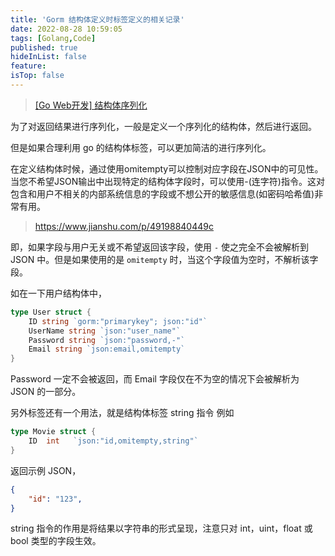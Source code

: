 ```yaml
---
title: 'Gorm 结构体定义时标签定义的相关记录'
date: 2022-08-28 10:59:05
tags: [Golang,Code]
published: true
hideInList: false
feature: 
isTop: false
---
```


> [[Go Web开发] 结构体序列化](https://www.jianshu.com/p/49198840449c)

为了对返回结果进行序列化，一般是定义一个序列化的结构体，然后进行返回。

但是如果合理利用 go 的结构体标签，可以更加简洁的进行序列化。

在定义结构体时候，通过使用omitempty可以控制对应字段在JSON中的可见性。当您不希望JSON输出中出现特定的结构体字段时，可以使用-(连字符)指令。这对包含和用户不相关的内部系统信息的字段或不想公开的敏感信息(如密码哈希值)非常有用。

> https://www.jianshu.com/p/49198840449c

即，如果字段与用户无关或不希望返回该字段，使用 `-` 使之完全不会被解析到 JSON 中。但是如果使用的是 `omitempty` 时，当这个字段值为空时，不解析该字段。 

如在一下用户结构体中，
```go
type User struct {
    ID string `gorm:"primarykey"; json:"id"`
    UserName string `json:"user_name"`
    Password string `json:"password,-"`
    Email string `json:email,omitempty`
}
```
Password 一定不会被返回，而 Email 字段仅在不为空的情况下会被解析为 JSON 的一部分。

另外标签还有一个用法，就是结构体标签 string 指令
例如
```go
type Movie struct {
    ID  int   `json:"id,omitempty,string"` 
}
```
返回示例 JSON，
```json
{
    "id": "123",
}
```

string 指令的作用是将结果以字符串的形式呈现，注意只对 int，uint，float 或 bool 类型的字段生效。
